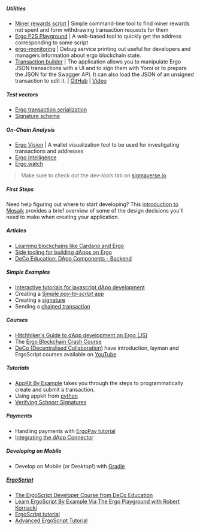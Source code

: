 


##### Utilities

- [Miner rewards script](https://github.com/lorien/ergotools) | Simple command-line tool to find miner rewards not spent and form withdrawing transaction requests for them
- [Ergo P2S Playground](https://wallet.plutomonkey.com/p2s/?source=dHJ1ZQ==) | A web-based tool to quickly get the address corresponding to some script  
- [ergo-monitoring](https://github.com/SabaunT/ergo-monitoring) | Debug service printing out useful for developers and managers information about ergo blockchain state.
- [Transaction builder](https://transaction-builder.ergo.ga/) |  The application allows you to manipulate Ergo JSON transactions with a UI and to sign them with Yoroi or to prepare the JSON for the Swagger API. It can also load the JSON of an unsigned transaction to edit it.  | [GitHub](https://github.com/ThierryM1212/transaction-builder/)  | [Video](https://youtu.be/0VhfY7osT2k)

##### Test vectors

- [Ergo transaction serialization](https://git.io/fjqwX)
- [Signature scheme](https://git.io/fjqwH)

##### On-Chain Analysis

- [Ergo Vision](https://github.com/CryptoCream/ErgoVision) | A wallet visualization tool to be used for investigating transactions and addresses
- [Ergo Intelligence](https://github.com/Eeysirhc/ergo_intelligence)
- [Ergo.watch](https://ergo.watch)

> Make sure to check out the *dev-tools* tab on [sigmaverse.io](https://sigmaverse.io/). 






##### First Steps

Need help figuring out where to start developing? This [introduction to Mosaik](intro.md) provides a brief overview of some of the design decisions you'll need to make when creating your application. 


##### Articles

- [Learning blockchains like Cardano and Ergo](https://www.youtube.com/watch?v=HDn49bToTMI)
- [Side tooling for building dApps on Ergo](https://dav009.medium.com/ergo-101-side-tooling-for-building-dapps-on-ergo-c71889d60826)
- [DeCo Education: DApp Components - Backend](https://deco-education.github.io/deco-docs/docs/into-the-woods/trail2-ergo-coding/dapp-components)

##### Simple Examples 

- [Interactive tutorials for javascript dApp development](https://play.dappstep.com/)
- Creating a [Simple *pay-to-script* app](p2s.md) 
- Creating a [signature](3-out-of-5.md)
- Sending a [chained transaction](chained.md)

##### Courses

- [Hitchhiker's Guide to dApp development on Ergo (JS)](https://www.youtube.com/playlist?list=PLzY-irO3z3G8FVDifned2NMFc-PgQqnny) 
- The [Ergo Blockchain Crash Course](https://www.youtube.com/playlist?list=PL8-KVrs6vXLTVXGwmYXjOBRx3VymB4Vm2)
- [DeCo (Decentralised Collaboration)](deco.md) have introduction, layman and ErgoScript courses available on [YouTube](https://www.youtube.com/channel/UCyOIxD7YSHN5QwLIulOWrew/playlists)


##### Tutorials

- [AppKit By Example](https://www.youtube.com/watch?v=Md5s-XV6-Hs) takes you through the steps to programmatically create and submit a transaction. 
- Using appkit from [python](appkit_py.md)
- [Verifying Schnorr Signatures](verifying.md)


##### Payments

- Handling payments with [ErgoPay tutorial](ep-tutorial.md)
- [Integrating the dApp Connector](dApp.md)

##### Developing on Mobile

- Develop on Mobile (or Desktop!) with [Gradle](gradle.md)

##### [**ErgoScript**](ergoscript.md)

- [The ErgoScript Developer Course from DeCo Education](https://github.com/DeCo-Education/ErgoScript-Developer-Course)
- [Learn ErgoScript By Example Via The Ergo Playground with Robert Kornacki](https://www.youtube.com/watch?v=8l2v1asHgyA)
- [ErgoScript tutorial](https://ergoplatform.org/docs/ErgoScript.pdf)
- [Advanced ErgoScript Tutorial](https://ergoplatform.org/docs/AdvancedErgoScriptTutorial.pdf)